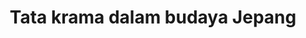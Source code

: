 ---
title: Tata krama dalam budaya Jepang
description: Menjelaskan tentang tata krama dalam budaya Jepang
created_at: "2024-01-25"
isExternal: true
link: https://www.canva.com/design/DAF6tlvSu4Y/boM7A68gZYr8KjnSTbuUiQ/edit?utm_content=DAF6tlvSu4Y&utm_campaign=designshare&utm_medium=link2&utm_source=sharebutton
---